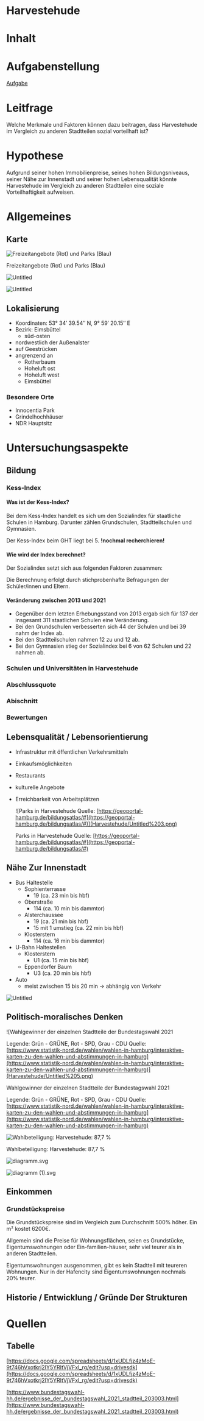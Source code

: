 # Harvestehude

# Inhalt

# Aufgabenstellung

[Aufgabe](Harvestehude/Aufgabe.md)

# Leitfrage

Welche Merkmale und Faktoren können dazu beitragen, dass Harvestehude im Vergleich zu anderen Stadtteilen sozial vorteilhaft ist?

# Hypothese

Aufgrund seiner hohen Immobilienpreise, seines hohen Bildungsniveaus, seiner Nähe zur Innenstadt und seiner hohen Lebensqualität könnte Harvestehude im Vergleich zu anderen Stadtteilen eine soziale Vorteilhaftigkeit aufweisen.

# Allgemeines

## Karte

![Freizeitangebote (Rot) und Parks (Blau)](Harvestehude/Untitled.png)

Freizeitangebote (Rot) und Parks (Blau)

![Untitled](Harvestehude/Untitled%201.png)

![Untitled](Harvestehude/Untitled%202.png)

## Lokalisierung

- Koordinaten: 53° 34′ 39.54″ N, 9° 59′ 20.15″ E
- Bezirk: Eimsbüttel
    - süd-osten
- nordwestlich der Außenalster
- auf Geestrücken
- angrenzend an
    - Rotherbaum
    - Hoheluft ost
    - Hoheluft west
    - Eimsbüttel

### Besondere Orte

- Innocentia Park
- Grindelhochhäuser
- NDR Hauptsitz

# Untersuchungsaspekte

## Bildung

### Kess-Index

#### Was ist der Kess-Index?

Bei dem Kess-Index handelt es sich um den Sozialindex für staatliche Schulen in Hamburg. Darunter zählen Grundschulen, Stadtteilschulen und Gymnasien.

Der Kess-Index beim GHT liegt bei 5. **!nochmal recherchieren!**

#### Wie wird der Index berechnet?

Der Sozialindex setzt sich aus folgenden Faktoren zusammen:

Die Berechnung erfolgt durch stichprobenhafte Befragungen der Schüler/innen und Eltern.

#### Veränderung zwischen 2013 und 2021

- Gegenüber dem letzten Erhebungsstand von 2013 ergab sich für 137 der insgesamt 311 staatlichen Schulen eine Veränderung.
- Bei den Grundschulen verbesserten sich 44 der Schulen und bei 39 nahm der Index ab.
- Bei den Stadtteilschulen nahmen 12 zu und 12 ab.
- Bei den Gymnasien stieg der Sozialindex bei 6 von 62 Schulen und 22 nahmen ab.

### Schulen und Universitäten in Harvestehude

### Abschlussquote

### Abischnitt

### Bewertungen

## Lebensqualität / Lebensorientierung

- Infrastruktur mit öffentlichen Verkehrsmitteln
- Einkaufsmöglichkeiten
- Restaurants
- kulturelle Angebote
- Erreichbarkeit von Arbeitsplätzen
    
    ![Parks in Harvestehude
    Quelle: [https://geoportal-hamburg.de/bildungsatlas/#](https://geoportal-hamburg.de/bildungsatlas/#)](Harvestehude/Untitled%203.png)
    
    Parks in Harvestehude
    Quelle: [https://geoportal-hamburg.de/bildungsatlas/#](https://geoportal-hamburg.de/bildungsatlas/#)
    

## Nähe Zur Innenstadt

- Bus Haltestelle
    - Sophienterrasse
        - 19 (ca. 23 min bis hbf)
    - Oberstraße
        - 114 (ca. 10 min bis dammtor)
    - Alsterchaussee
        - 19 (ca. 21 min bis  hbf)
        - 15 mit 1 umstieg (ca. 22 min bis hbf)
    - Klosterstern
        - 114 (ca. 16 min bis  dammtor)
- U-Bahn Haltestellen
    - Klosterstern
        - U1 (ca. 15 min bis hbf)
    - Eppendorfer Baum
        - U3 (ca. 20 min bis hbf)
- Auto
    - meist zwischen 15 bis 20 min → abhängig von Verkehr

![Untitled](Harvestehude/Untitled%204.png)

## Politisch-moralisches Denken

![Wahlgewinner der einzelnen Stadtteile der Bundestagswahl 2021

Legende: Grün - GRÜNE, Rot - SPD, Grau - CDU
Quelle: [https://www.statistik-nord.de/wahlen/wahlen-in-hamburg/interaktive-karten-zu-den-wahlen-und-abstimmungen-in-hamburg](https://www.statistik-nord.de/wahlen/wahlen-in-hamburg/interaktive-karten-zu-den-wahlen-und-abstimmungen-in-hamburg)](Harvestehude/Untitled%205.png)

Wahlgewinner der einzelnen Stadtteile der Bundestagswahl 2021

Legende: Grün - GRÜNE, Rot - SPD, Grau - CDU
Quelle: [https://www.statistik-nord.de/wahlen/wahlen-in-hamburg/interaktive-karten-zu-den-wahlen-und-abstimmungen-in-hamburg](https://www.statistik-nord.de/wahlen/wahlen-in-hamburg/interaktive-karten-zu-den-wahlen-und-abstimmungen-in-hamburg)

![Wahlbeteiligung: Harvestehude: 87,7 %](Harvestehude/Untitled%206.png)

Wahlbeteiligung: Harvestehude: 87,7 %

![diagramm.svg](Harvestehude/diagramm.svg)

![diagramm (1).svg](Harvestehude/diagramm_(1).svg)

## Einkommen

### Grundstückspreise

Die Grundstückspreise sind im Vergleich zum Durchschnitt 500% höher. Ein m² kostet 6200€.

Allgemein sind die Preise für Wohnungsflächen, seien es Grundstücke, Eigentumswohnungen oder Ein-familien-häuser, sehr viel teurer als in anderen Stadtteilen. 

Eigentumswohnungen ausgenommen, gibt es kein Stadtteil mit teureren Wohnungen. Nur in der Hafencity sind Eigentumswohnungen nochmals 20% teurer.

## Historie / Entwicklung / Gründe Der Strukturen

# Quellen

## Tabelle

[https://docs.google.com/spreadsheets/d/1xUDLfjz4zMoE-9t746hVxotkrj2IY5YRItVjVFxl_rg/edit?usp=drivesdk](https://docs.google.com/spreadsheets/d/1xUDLfjz4zMoE-9t746hVxotkrj2IY5YRItVjVFxl_rg/edit?usp=drivesdk)

[https://www.bundestagswahl-hh.de/ergebnisse_der_bundestagswahl_2021_stadtteil_203003.html](https://www.bundestagswahl-hh.de/ergebnisse_der_bundestagswahl_2021_stadtteil_203003.html)
